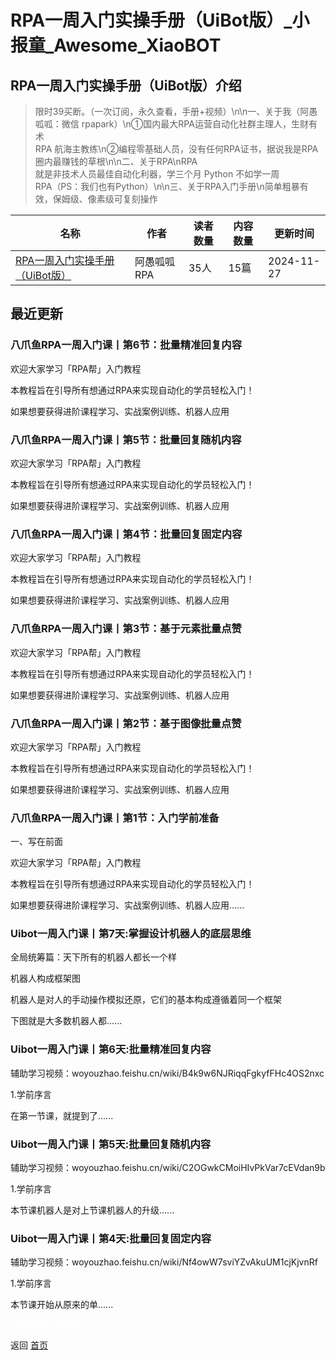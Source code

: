 # RPA一周入门实操手册（UiBot版）_小报童_Awesome_XiaoBOT

## RPA一周入门实操手册（UiBot版）介绍
> 限时39买断。（一次订阅，永久查看，手册+视频）\n\n一、关于我（阿愚呱呱：微信 rpapark）\n①国内最大RPA运营自动化社群主理人，生财有术  
RPA 航海主教练\n②编程零基础人员，没有任何RPA证书，据说我是RPA圈内最赚钱的草根\n\n二、关于RPA\nRPA  
就是非技术人员最佳自动化利器，学三个月 Python 不如学一周  
RPA（PS：我们也有Python）\n\n三、关于RPA入门手册\n简单粗暴有效，保姆级、像素级可复刻操作  
  


|名称|作者|读者数量|内容数量|更新时间|
|---|---|---|---|---|
|[RPA一周入门实操手册（UiBot版）](https://xiaobot.net/p/rpatime?refer=0b133df9-27dc-423b-8101-639049001c13)|阿愚呱呱RPA|35人|15篇|2024-11-27|

## 最近更新
### 八爪鱼RPA一周入门课丨第6节：批量精准回复内容

欢迎大家学习「RPA帮」入门教程

本教程旨在引导所有想通过RPA来实现自动化的学员轻松入门！

如果想要获得进阶课程学习、实战案例训练、机器人应用

### 八爪鱼RPA一周入门课丨第5节：批量回复随机内容

欢迎大家学习「RPA帮」入门教程

本教程旨在引导所有想通过RPA来实现自动化的学员轻松入门！

如果想要获得进阶课程学习、实战案例训练、机器人应用

### 八爪鱼RPA一周入门课丨第4节：批量回复固定内容

欢迎大家学习「RPA帮」入门教程

本教程旨在引导所有想通过RPA来实现自动化的学员轻松入门！

如果想要获得进阶课程学习、实战案例训练、机器人应用

### 八爪鱼RPA一周入门课丨第3节：基于元素批量点赞

欢迎大家学习「RPA帮」入门教程

本教程旨在引导所有想通过RPA来实现自动化的学员轻松入门！

如果想要获得进阶课程学习、实战案例训练、机器人应用

### 八爪鱼RPA一周入门课丨第2节：基于图像批量点赞

欢迎大家学习「RPA帮」入门教程

本教程旨在引导所有想通过RPA来实现自动化的学员轻松入门！

如果想要获得进阶课程学习、实战案例训练、机器人应用

### 八爪鱼RPA一周入门课丨第1节：入门学前准备

一、写在前面

欢迎大家学习「RPA帮」入门教程

本教程旨在引导所有想通过RPA来实现自动化的学员轻松入门！

如果想要获得进阶课程学习、实战案例训练、机器人应用......

### Uibot一周入门课丨第7天:掌握设计机器人的底层思维

全局统筹篇：天下所有的机器人都长一个样

机器人构成框架图

机器人是对人的手动操作模拟还原，它们的基本构成遵循着同一个框架

下图就是大多数机器人都......

### Uibot一周入门课丨第6天:批量精准回复内容

辅助学习视频：woyouzhao.feishu.cn/wiki/B4k9w6NJRiqqFgkyfFHc4OS2nxc

1.学前序言

在第一节课，就提到了......

### Uibot一周入门课丨第5天:批量回复随机内容

辅助学习视频：woyouzhao.feishu.cn/wiki/C2OGwkCMoiHIvPkVar7cEVdan9b

1.学前序言

本节课机器人是对上节课机器人的升级......

### Uibot一周入门课丨第4天:批量回复固定内容

辅助学习视频：woyouzhao.feishu.cn/wiki/Nf4owW7sviYZvAkuUM1cjKjvnRf

1.学前序言

本节课开始从原来的单......


<a href="https://github.com/Reno9527/awesome-xiaobot" style="color: white; text-decoration: none;">awesome-xiaobot</a>

返回 [首页](../README.md)
